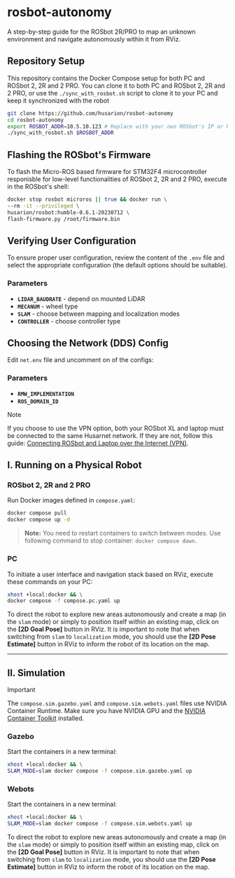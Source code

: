 # rosbot-autonomy

A step-by-step guide for the ROSbot 2R/PRO to map an unknown environment and navigate autonomously within it from RViz.

## Repository Setup

This repository contains the Docker Compose setup for both PC and ROSbot 2, 2R and 2 PRO. You can clone it to both PC and ROSbot 2, 2R and 2 PRO, or use the `./sync_with_rosbot.sh` script to clone it to your PC and keep it synchronized with the robot

```bash
git clone https://github.com/husarion/rosbot-autonomy
cd rosbot-autonomy
export ROSBOT_ADDR=10.5.10.123 # Replace with your own ROSbot's IP or Husarnet hostname
./sync_with_rosbot.sh $ROSBOT_ADDR
```

## Flashing the ROSbot's Firmware

To flash the Micro-ROS based firmware for STM32F4 microcontroller responisble for low-level functionalities of ROSbot 2, 2R and 2 PRO, execute in the ROSbot's shell:

```bash
docker stop rosbot microros || true && docker run \
--rm -it --privileged \
husarion/rosbot:humble-0.6.1-20230712 \
flash-firmware.py /root/firmware.bin
```

## Verifying User Configuration

To ensure proper user configuration, review the content of the `.env` file and select the appropriate configuration (the default options should be suitable).

### Parameters
- **`LIDAR_BAUDRATE`** - depend on mounted LiDAR
- **`MECANUM`** - wheel type
- **`SLAM`** - choose between mapping and localization modes
- **`CONTROLLER`** - choose controller type


## Choosing the Network (DDS) Config

Edit `net.env` file and uncomment on of the configs:


### Parameters
- **`RMW_IMPLEMENTATION`**
- **`ROS_DOMAIN_ID`**

> [!NOTE]
> If you choose to use the VPN option, both your ROSbot XL and laptop must be connected to the same Husarnet network. If they are not, follow this guide: [Connecting ROSbot and Laptop over the Internet (VPN)](https://husarion.com/software/os/remote-access/).

## I. Running on a Physical Robot

### ROSbot 2, 2R and 2 PRO

Run Docker images defined in `compose.yaml`:

```bash
docker compose pull
docker compose up -d
```

> **Note:** You need to restart containers to switch between modes. Use following command to stop container: `docker compose down`.

### PC

To initiate a user interface and navigation stack based on RViz, execute these commands on your PC:

```bash
xhost +local:docker && \
docker compose -f compose.pc.yaml up
```

To direct the robot to explore new areas autonomously and create a map (in the `slam` mode) or simply to position itself within an existing map, click on the **[2D Goal Pose]** button in RViz. It is important to note that when switching from `slam` to `localization` mode, you should use the **[2D Pose Estimate]** button in RViz to inform the robot of its location on the map.

-----------

## II. Simulation

> [!IMPORTANT]
> The `compose.sim.gazebo.yaml` and `compose.sim.webots.yaml` files use NVIDIA Container Runtime. Make sure you have NVIDIA GPU and the [NVIDIA Container Toolkit](https://docs.nvidia.com/datacenter/cloud-native/container-toolkit/install-guide.html) installed.

### Gazebo

Start the containers in a new terminal:

```bash
xhost +local:docker && \
SLAM_MODE=slam docker compose -f compose.sim.gazebo.yaml up
```

### Webots

Start the containers in a new terminal:

```bash
xhost +local:docker && \
SLAM_MODE=slam docker compose -f compose.sim.webots.yaml up
```

To direct the robot to explore new areas autonomously and create a map (in the `slam` mode) or simply to position itself within an existing map, click on the **[2D Goal Pose]** button in RViz. It is important to note that when switching from `slam` to `localization` mode, you should use the **[2D Pose Estimate]** button in RViz to inform the robot of its location on the map.
